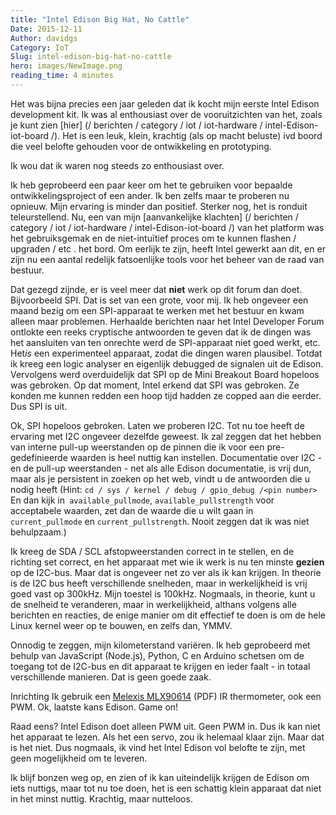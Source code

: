 ```yaml
---
title: "Intel Edison Big Hat, No Cattle"
Date: 2015-12-11
Author: davidgs
Category: IoT
Slug: intel-edison-big-hat-no-cattle
hero: images/NewImage.png
reading_time: 4 minutes
---
```


Het was bijna precies een jaar geleden dat ik kocht mijn eerste Intel Edison development kit. Ik was al enthousiast over de vooruitzichten van het, zoals je kunt zien [hier] (/ berichten / category / iot / iot-hardware / intel-Edison-iot-board /). Het is een leuk, klein, krachtig (als op macht beluste) ivd boord die veel belofte gehouden voor de ontwikkeling en prototyping.

Ik wou dat ik waren nog steeds zo enthousiast over.

Ik heb geprobeerd een paar keer om het te gebruiken voor bepaalde ontwikkelingsproject of een ander. Ik ben zelfs maar te proberen nu opnieuw. Mijn ervaring is minder dan positief. Sterker nog, het is ronduit teleurstellend. Nu, een van mijn [aanvankelijke klachten] (/ berichten / category / iot / iot-hardware / intel-Edison-iot-board /) van het platform was het gebruiksgemak en de niet-intuïtief proces om te kunnen flashen / upgraden / etc . het bord. Om eerlijk te zijn, heeft Intel gewerkt aan dit, en er zijn nu een aantal redelijk fatsoenlijke tools voor het beheer van de raad van bestuur.

Dat gezegd zijnde, er is veel meer dat **niet** werk op dit forum dan doet. Bijvoorbeeld SPI. Dat is set van een grote, voor mij. Ik heb ongeveer een maand bezig om een SPI-apparaat te werken met het bestuur en kwam alleen maar problemen. Herhaalde berichten naar het Intel Developer Forum ontlokte een reeks cryptische antwoorden te geven dat ik de dingen was het aansluiten van ten onrechte werd de SPI-apparaat niet goed werkt, etc. Het*is* een experimenteel apparaat, zodat die dingen waren plausibel. Totdat ik kreeg een logic analyser en eigenlijk debugged de signalen uit de Edison. Vervolgens werd overduidelijk dat SPI op de Mini Breakout Board hopeloos was gebroken. Op dat moment, Intel erkend dat SPI was gebroken. Ze konden me kunnen redden een hoop tijd hadden ze copped aan die eerder. Dus SPI is uit.

Ok, SPI hopeloos gebroken. Laten we proberen I2C. Tot nu toe heeft de ervaring met I2C ongeveer dezelfde geweest. Ik zal zeggen dat het hebben van interne pull-up weerstanden op de pinnen die ik voor een pre-gedefinieerde waarden is heel nuttig kan instellen. Documentatie over I2C - en de pull-up weerstanden - net als alle Edison documentatie, is vrij dun, maar als je persistent in zoeken op het web, vindt u de antwoorden die u nodig heeft (Hint: `cd / sys / kernel / debug / gpio_debug /<pin number> `En dan kijk in` available_pullmode`, `available_pullstrength` voor acceptabele waarden, zet dan de waarde die u wilt gaan in` current_pullmode` en `current_pullstrength`. Nooit zeggen dat ik was niet behulpzaam.)

Ik kreeg de SDA / SCL afstopweerstanden correct in te stellen, en de richting set correct, en het apparaat met wie ik werk is nu ten minste **gezien** op de I2C-bus. Maar dat is ongeveer net zo ver als ik kan krijgen. In theorie is de I2C bus heeft verschillende snelheden, maar in werkelijkheid is vrij goed vast op 300kHz. Mijn toestel is 100kHz. Nogmaals, in theorie, kunt u de snelheid te veranderen, maar in werkelijkheid, althans volgens alle berichten en reacties, de enige manier om dit effectief te doen is om de hele Linux kernel weer op te bouwen, en zelfs dan, YMMV.

Onnodig te zeggen, mijn kilometerstand variëren. Ik heb geprobeerd met behulp van JavaScript (Node.js), Python, C en Arduino schetsen om de toegang tot de I2C-bus en dit apparaat te krijgen en ieder faalt - in totaal verschillende manieren. Dat is geen goede zaak.

Inrichting Ik gebruik een [Melexis MLX90614](https://www.sparkfun.com/datasheets/Sensors/Temperature/MLX90614_rev001.pdf) (PDF) IR thermometer, ook een PWM. Ok, laatste kans Edison. Game on!

Raad eens? Intel Edison doet alleen PWM uit. Geen PWM in. Dus ik kan niet het apparaat te lezen. Als het een servo, zou ik helemaal klaar zijn. Maar dat is het niet. Dus nogmaals, ik vind het Intel Edison vol belofte te zijn, met geen mogelijkheid om te leveren.

Ik blijf bonzen weg op, en zien of ik kan uiteindelijk krijgen de Edison om iets nuttigs, maar tot nu toe doen, het is een schattig klein apparaat dat niet in het minst nuttig. Krachtig, maar nutteloos.

